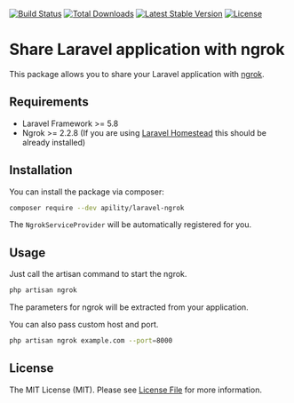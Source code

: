 [![Build Status](https://travis-ci.com/apility/laravel-ngrok.svg?branch=master)](https://travis-ci.com/apility/laravel-ngrok)
[![Total Downloads](https://poser.pugx.org/apility/laravel-ngrok/downloads)](https://packagist.org/packages/apility/laravel-ngrok)
[![Latest Stable Version](https://poser.pugx.org/apility/laravel-ngrok/v/stable)](https://packagist.org/packages/apility/laravel-ngrok)
[![License](https://poser.pugx.org/apility/laravel-ngrok/license)](https://packagist.org/packages/apility/laravel-ngrok)

# Share Laravel application with ngrok

This package allows you to share your Laravel application with [ngrok](https://ngrok.com).

## Requirements

- Laravel Framework >= 5.8
- Ngrok >= 2.2.8 (If you are using [Laravel Homestead](https://laravel.com/docs/homestead) this should be already installed)

## Installation

You can install the package via composer:

```bash
composer require --dev apility/laravel-ngrok
```

The `NgrokServiceProvider` will be automatically registered for you.

## Usage

Just call the artisan command to start the ngrok.

```bash
php artisan ngrok
```

The parameters for ngrok will be extracted from your application.

You can also pass custom host and port.

```bash
php artisan ngrok example.com --port=8000
```

## License

The MIT License (MIT). Please see [License File](LICENSE.md) for more information.
